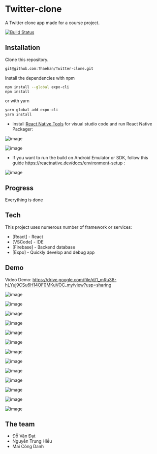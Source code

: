 # Twitter-clone

A Twitter clone app made for a course project.

[![Build Status](https://travis-ci.org/joemccann/dillinger.svg?branch=master)](https://travis-ci.org/joemccann/dillinger)

## Installation

Clone this repository.

```sh
git@github.com:Thaehan/Twitter-clone.git
```

Install the dependencies with npm

```sh
npm install --global expo-cli
npm install
```

or with yarn

```sh
yarn global add expo-cli
yarn install
```

- Install [React Native Tools](https://marketplace.visualstudio.com/items?itemName=msjsdiag.vscode-react-native) for visual studio code and run React Native Packager:

![image](https://user-images.githubusercontent.com/62579790/158026872-15c59358-3825-4e19-9efd-2c7c840387d4.png)

![image](https://user-images.githubusercontent.com/62579790/160571022-91e29744-ca89-4fef-9ec6-ff1f00bc6b62.png)

- If you want to run the build on Android Emulator or SDK, follow this guide https://reactnative.dev/docs/environment-setup :

![image](https://user-images.githubusercontent.com/62579790/160571780-1654720b-2a98-45c4-805b-0015fbcf038f.png)

## Progress

Everything is done
  
## Tech

This project uses numerous number of framework or services:

- [React] - React
- [VSCode] - IDE
- [Firebase] - Backend database
- [Expo] - Quickly develop and debug app

## Demo
Video Demo: https://drive.google.com/file/d/1_mRu38-hLYuj9CSu6H14OF0MKuVOC_my/view?usp=sharing

![image](https://user-images.githubusercontent.com/62579790/170472712-3f6ad1a0-96b8-42cb-b18a-089b1b227941.png)

![image](https://user-images.githubusercontent.com/62579790/170472771-1c79a763-817d-4238-a141-963a56e39e6b.png)

![image](https://user-images.githubusercontent.com/62579790/170472842-502cebb5-7498-4f8c-bdc1-f96e842cdf50.png)

![image](https://user-images.githubusercontent.com/62579790/170472896-b857a4af-40b4-43fd-a5d8-61a436809958.png)

![image](https://user-images.githubusercontent.com/62579790/170472968-30bd9e36-58d7-411a-ae12-c4e55a29336a.png)

![image](https://user-images.githubusercontent.com/62579790/170473002-a0966ba9-3466-4707-80f5-af9470039dfb.png)

![image](https://user-images.githubusercontent.com/62579790/170473033-172d9e43-e95e-4352-9265-8c7cde8fadde.png)

![image](https://user-images.githubusercontent.com/62579790/170473064-1c9b2542-7ed8-4a4d-ad6a-733ca04a207e.png)

![image](https://user-images.githubusercontent.com/62579790/170473100-09a144c4-aded-4531-ad56-20faee7a3cf7.png)

![image](https://user-images.githubusercontent.com/62579790/170473201-1d44d1b7-0707-4a42-bc12-cd9201e0327b.png)

![image](https://user-images.githubusercontent.com/62579790/170473222-91322cc4-8be0-48a0-b982-eb1471149676.png)

![image](https://user-images.githubusercontent.com/62579790/170473262-64af1d08-6e17-4853-890b-e4cbf442f185.png)

![image](https://user-images.githubusercontent.com/62579790/170473307-22aad9f7-fec0-4329-807a-4ced106577be.png)

## The team

- Đỗ Văn Đạt
- Nguyễn Trung Hiếu
- Mai Công Danh

